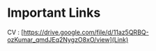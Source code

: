 # Important Links

CV : [https://drive.google.com/file/d/11az5QRBQ-ozKumar_qmdJEq2NygzO8xO/view](Link)
